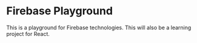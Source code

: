 # Firebase Playground

This is a playground for Firebase technologies. This will also be a learning project for React.
